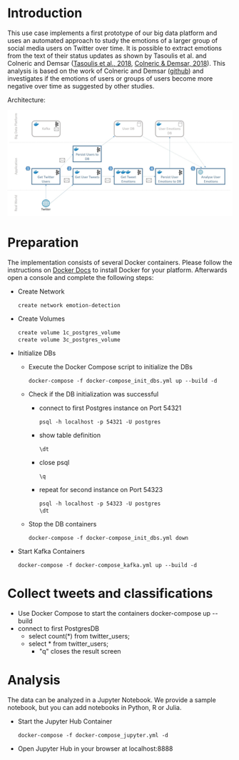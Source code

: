 # Introduction

This use case implements a first prototype of our big data platform and uses an automated approach to study the emotions of a larger group of social media users on Twitter over time. It is possible to extract emotions from the text of their status updates as shown by Tasoulis et al. and Colneric and Demsar ([Tasoulis et al., 2018](https://arxiv.org/abs/1804.00482), [Colneric & Demsar, 2018](https://ieeexplore.ieee.org/document/8295234)). This analysis is based on the work of Colneric and Demsar ([github](https://github.com/nikicc/twitter-emotion-recognition)) and investigates if the emotions of users or groups of users become more negative over time as suggested by other studies.



Architecture:

<img src="./docs/architecture.jpg" width="800px">



# Preparation

The implementation consists of several Docker containers. Please follow the instructions on [Docker Docs](https://docs.docker.com/install/) to install Docker for your platform. Afterwards open a console and complete the following steps:

- Create Network
  
  ```
  create network emotion-detection
  ```
  
- Create Volumes
  
  ```
  create volume 1c_postgres_volume
  create volume 3c_postgres_volume
  ```
  
- Initialize DBs
  
  - Execute the Docker Compose script to initialize the DBs
    
    ```
    docker-compose -f docker-compose_init_dbs.yml up --build -d
    ```
  
  - Check if the DB initialization was successful
    
    - connect to first Postgres instance on Port 54321
    
      ```
      psql -h localhost -p 54321 -U postgres
      ```
    
    - show table definition
    
      ```
      \dt
      ```
    
    - close psql
    
      ```
      \q
      ```
    
    - repeat for second instance on Port 54323
    
      ```
      psql -h localhost -p 54323 -U postgres
      \dt
      ```
    
  - Stop the DB containers
  
    ```
    docker-compose -f docker-compose_init_dbs.yml down
    ```
  
- Start Kafka Containers

  ```
  docker-compose -f docker-compose_kafka.yml up --build -d
  ```

  

# Collect tweets and classifications

- Use Docker Compose to start the containers
  docker-compose up --build
- connect to first PostgresDB
  - select count(*) from twitter_users;
  - select * from twitter_users;
    - "q" closes the result screen

# Analysis

The data can be analyzed in a Jupyter Notebook. We provide a sample notebook, but you can add notebooks in Python, R or Julia. 

- Start the Jupyter Hub Container

  ```
  docker-compose -f docker-compose_jupyter.yml -d
  ```

- Open Jupyter Hub in your browser at localhost:8888